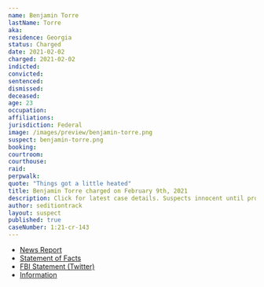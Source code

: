 ```yaml
---
name: Benjamin Torre
lastName: Torre
aka:
residence: Georgia
status: Charged
date: 2021-02-02
charged: 2021-02-02
indicted:
convicted: 
sentenced: 
dismissed: 
deceased:
age: 23
occupation:
affiliations:
jurisdiction: Federal
image: /images/preview/benjamin-torre.png
suspect: benjamin-torre.png
booking:
courtroom:
courthouse:
raid:
perpwalk:
quote: "Things got a little heated"
title: Benjamin Torre charged on February 9th, 2021
description: Click for latest case details. Suspects innocent until proven guilty.
author: seditiontrack
layout: suspect
published: true
caseNumber: 1:21-cr-143
---
```

- [News Report](https://www.cbs46.com/news/dawsonville-23-year-old-arrested-in-connection-to-capitol-hill-violence/article_2ccc63f2-6b08-11eb-9aef-0f13cbd239eb.html)
- [Statement of Facts](https://www.justice.gov/usao-dc/case-multi-defendant/file/1365776/download)
- [FBI Statement (Twitter)](https://twitter.com/FBIAtlanta/status/1359210114499170310)
- [Information](https://www.justice.gov/usao-dc/case-multi-defendant/file/1377841/download)
